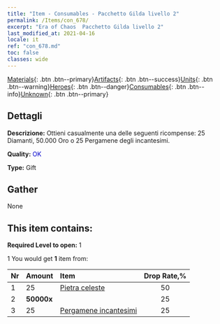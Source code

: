 ```yaml
---
title: "Item - Consumables - Pacchetto Gilda livello 2"
permalink: /Items/con_678/
excerpt: "Era of Chaos  Pacchetto Gilda livello 2"
last_modified_at: 2021-04-16
locale: it
ref: "con_678.md"
toc: false
classes: wide
---
```

 [Materials](/it/Items/){: .btn .btn--primary}[Artifacts](/it/Items/Artifacts/){: .btn .btn--success}[Units](/it/Items/Units/){: .btn .btn--warning}[Heroes](/it/Items/Heroes/){: .btn .btn--danger}[Consumables](/it/Items/Consumables/){: .btn .btn--info}[Unknown](/it/Items/Unknown/){: .btn .btn--primary}

## Dettagli
 **Descrizione:** Ottieni casualmente una delle seguenti ricompense: 25 Diamanti, 50.000 Oro o 25 Pergamene degli incantesimi.

 **Quality:** <span style="color: #0000CD">OK</span>

 **Type:** Gift

## Gather

  None

## This item contains:

 **Required Level to open:** 1

 1 You would get **1** item  from:

  | Nr | Amount |     Item    | Drop Rate,% |
  |:---|:-------|:------------|:---------:|
  | 1 | 25 | [Pietra celeste](/it/Items/art_188/) | 50 | 
  | 2 |  **50000x** | <i class="fas fa-coins"/> | 25 | 
  | 3 | 25 | [Pergamene incantesimi](/it/Items/con_694/) | 25 | 
